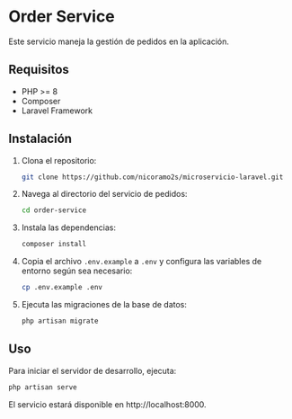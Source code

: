 # Order Service

Este servicio maneja la gestión de pedidos en la aplicación.

## Requisitos

- PHP >= 8
- Composer
- Laravel Framework

## Instalación

1. Clona el repositorio:
    ```bash
    git clone https://github.com/nicoramo2s/microservicio-laravel.git
    ```

2. Navega al directorio del servicio de pedidos:
    ```bash
    cd order-service
    ```

3. Instala las dependencias:
    ```bash
    composer install
    ```

4. Copia el archivo `.env.example` a `.env` y configura las variables de entorno según sea necesario:
    ```bash
    cp .env.example .env
    ```

5. Ejecuta las migraciones de la base de datos:
    ```bash
    php artisan migrate
    ```

## Uso

Para iniciar el servidor de desarrollo, ejecuta:
```bash
php artisan serve
```
El servicio estará disponible en http://localhost:8000.